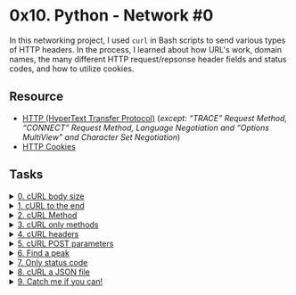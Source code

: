 # 0x10. Python - Network #0 

In this networking project, I used `curl` in Bash scripts to send various types
of HTTP headers. In the process, I learned about how URL's work, domain names,
the many different HTTP request/repsonse header fields and status codes, and
how to utilize cookies.

## Resource

- [HTTP (HyperText Transfer Protocol)](https://www3.ntu.edu.sg/home/ehchua/programming/webprogramming/HTTP_Basics.html) (*except: “TRACE” Request Method, “CONNECT” Request Method, Language Negotiation and “Options MultiView” and Character Set Negotiation*)
- [HTTP Cookies](https://developer.mozilla.org/en-US/docs/Web/HTTP/Cookies)

## Tasks

<details>
<summary><a href="./0-body_size.sh">0. cURL body size</a></summary><br>
<a href='https://postimages.org/' target='_blank'><img src='https://i.postimg.cc/6qhPyM9y/image.png' border='0' alt='image'/></a>
</details>

<details>
<summary><a href="./1-body.sh">1. cURL to the end</a></summary><br>
<a href='https://postimages.org/' target='_blank'><img src='https://i.postimg.cc/8CTknz5v/image.png' border='0' alt='image'/></a>
</details>

<details>
<summary><a href="./2-delete.sh">2. cURL Method</a></summary><br>
<a href='https://postimages.org/' target='_blank'><img src='https://i.postimg.cc/SK0BsT8f/image.png' border='0' alt='image'/></a>
</details>

<details>
<summary><a href="./3-methods.sh">3. cURL only methods</a></summary><br>
<a href='https://postimages.org/' target='_blank'><img src='https://i.postimg.cc/j2q3F4zX/image.png' border='0' alt='image'/></a>
</details>

<details>
<summary><a href="./4-header.sh">4. cURL headers</a></summary><br>
<a href='https://postimages.org/' target='_blank'><img src='https://i.postimg.cc/DZxRFNfD/image.png' border='0' alt='image'/></a>
</details>

<details>
<summary><a href="./5-post_params.sh">5. cURL POST parameters</a></summary><br>
<a href='https://postimages.org/' target='_blank'><img src='https://i.postimg.cc/Vv85Q4g3/image.png' border='0' alt='image'/></a>
</details>

<details>
<summary><a href="./6-peak.py">6. Find a peak</a></summary><br>
<a href='https://postimages.org/' target='_blank'><img src='https://i.postimg.cc/1XGBsCQ6/image.png' border='0' alt='image'/></a>
</details>

<details>
<summary><a href="./100-status_code.sh">7. Only status code</a></summary><br>
<a href='https://postimages.org/' target='_blank'><img src='https://i.postimg.cc/5txN96WR/image.png' border='0' alt='image'/></a>
</details>

<details>
<summary><a href="./101-post_json.sh">8. cURL a JSON file</a></summary><br>
<a href='https://postimages.org/' target='_blank'><img src='https://i.postimg.cc/Kv0y7Q6J/image.png' border='0' alt='image'/></a>
</details>

<details>
<summary><a href="./102-catch_me.sh">9. Catch me if you can!</a></summary><br>
<a href='https://postimages.org/' target='_blank'><img src='https://i.postimg.cc/Dz8sfjTD/image.png' border='0' alt='image'/></a>
</details>
